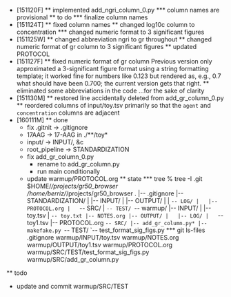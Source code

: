 * [151120F]
** implemented add_ngri_column_0.py
*** column names are provisional
** to do
*** finalize column names
* [151124T]
** fixed column names
** changed log10c column to concentration
*** changed numeric format to 3 significant figures
* [151125W]
** changed abbreviation ngri to gr throughout
** changed numeric format of gr column to 3 significant figures
** updated PROTOCOL
* [151127F]
** fixed numeric format of gr column
   Previous version only approximated a 3-significant figure format
   using a string formatting template; it worked fine for numbers like
   0.123 but rendered as, e.g., 0.7 what should have been 0.700; the
   current version gets that right.
** eliminated some abbreviations in the code
   ...for the sake of clarity
* [151130M]
** restored line accidentally deleted from add_gr_column_0.py
** reordered columns of input/toy.tsv
   primarily so that the `agent` and `concentration` columns are
   adjacent
* [160111M]
** done
   - fix .gitnit -> .gitignore
   - 17AAG -> 17-AAG in ./**/toy*
   - input/ -> INPUT/, &c
   - root_pipeline -> STANDARDIZATION
   - fix add_gr_column_0.py
     - rename to add_gr_column.py
     - run main conditionally
   - update warmup/PROTOCOL.org
** state
*** tree
    % tree -I .git $HOME/_/projects/gr50_browser
    /home/berriz/_/projects/gr50_browser
    .
    |-- .gitignore
    |-- STANDARDIZATION/
    |   |-- INPUT/
    |   |-- OUTPUT/
    |   |   `-- LOG/
    |   |-- PROTOCOL.org
    |   `-- SRC/
    |       `-- TEST/
    `-- warmup/
        |-- INPUT/
        |   |-- toy.tsv
        |   `-- toy.txt
        |-- NOTES.org
        |-- OUTPUT/
        |   |-- LOG/
        |   `-- toy1.tsv
        |-- PROTOCOL.org
        `-- SRC/
            |-- add_gr_column.py*
            |-- makefake.py
            `-- TEST/
                `-- test_format_sig_figs.py
*** git ls-files
    .gitignore
    warmup/INPUT/toy.tsv
    warmup/NOTES.org
    warmup/OUTPUT/toy1.tsv
    warmup/PROTOCOL.org
    warmup/SRC/TEST/test_format_sig_figs.py
    warmup/SRC/add_gr_column.py

** todo
   - update and commit warmup/SRC/TEST
